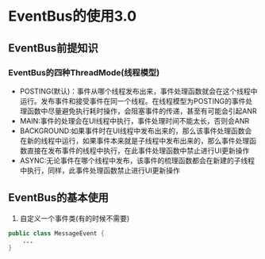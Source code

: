 # EventBus的使用3.0

## EventBus前提知识
### EventBus的四种ThreadMode(线程模型)
* POSTING(默认)：事件从哪个线程发布出来，事件处理函数就会在这个线程中运行。发布事件和接受事件在同一个线程。在线程模型为POSTING的事件处理函数中尽量避免执行耗时操作，会阻塞事件的传递，甚至有可能会引起ANR
* MAIN:事件的处理会在UI线程中执行，事件处理时间不能太长，否则会ANR
* BACKGROUND:如果事件时在UI线程中发布出来的，那么该事件处理函数会在新的线程中运行，如果事件本来就是子线程中发布出来的，那么事件处理函数直接在发布事件的线程中执行，在此事件处理函数中禁止进行UI更新操作
* ASYNC:无论事件在哪个线程中发布，该事件的梳理函数都会在新建的子线程中执行，同样，此事件处理函数禁止进行UI更新操作

## EventBus的基本使用
1. 自定义一个事件类(有的时候不需要)
```java
public class MessageEvent {
    ...
}
```
